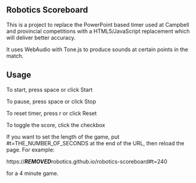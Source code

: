 ## Robotics Scoreboard

This is a project to replace the PowerPoint based timer used at Campbell and provincial competitions with a HTML5/JavaScript replacement which will deliver better accuracy.

It uses WebAudio with Tone.js to produce sounds at certain points in the match.

## Usage

To start, press space or click Start

To pause, press space or click Stop

To reset timer, press r or click Reset

To toggle the score, click the checkbox

If you want to set the length of the game, put #t=THE_NUMBER_OF_SECONDS at the
end of the URL, then reload the page. For example:

https://***REMOVED***robotics.github.io/robotics-scoreboard#t=240

for a 4 minute game.